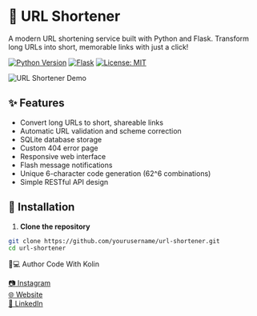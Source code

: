 # 🔗 URL Shortener

A modern URL shortening service built with Python and Flask. Transform long URLs into short, memorable links with just a click!

[![Python Version](https://img.shields.io/badge/python-3.8%2B-blue.svg)](https://www.python.org/)
[![Flask](https://img.shields.io/badge/flask-2.0%2B-green.svg)](https://flask.palletsprojects.com/)
[![License: MIT](https://img.shields.io/badge/License-MIT-yellow.svg)](https://opensource.org/licenses/MIT)

![URL Shortener Demo](screenshots/demo.gif) <!-- Add your own screenshot/gif later -->

## ✨ Features

- Convert long URLs to short, shareable links
- Automatic URL validation and scheme correction
- SQLite database storage
- Custom 404 error page
- Responsive web interface
- Flash message notifications
- Unique 6-character code generation (62^6 combinations)
- Simple RESTful API design

## 🚀 Installation

1. **Clone the repository**
```bash
git clone https://github.com/yourusername/url-shortener.git
cd url-shortener
```

👨💻 Author
Code With Kolin

[📷 Instagram](https://www.instagram.com/codewithkolin/)\
[🌐 Website](https://www.codewithkolin.com/)\
[💼 LinkedIn](https://linkedin.com/in/codewithkolin)
